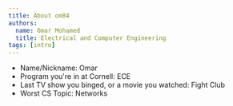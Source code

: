 ```yaml
---
title: About om84
authors:
  name: Omar Mohamed
  title: Electrical and Computer Engineering
tags: [intro]
---
```


- Name/Nickname: Omar
- Program you're in at Cornell: ECE
- Last TV show you binged, or a movie you watched: Fight Club
- Worst CS Topic: Networks
